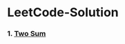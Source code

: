 # LeetCode-Solution
### 1. [Two Sum](https://github.com/jiapengliu613/LeetCode-Solution/blob/master/Two%20Sum.java)
